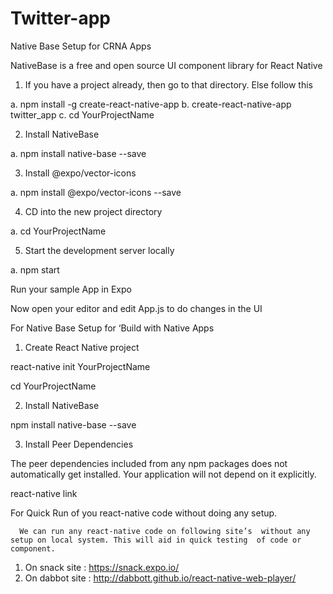 # Twitter-app

Native Base Setup  for CRNA Apps

NativeBase is a free and open source UI component library for React Native

1.	If you have a project already, then go to that directory. Else follow this

a.	npm install -g create-react-native-app
b.	create-react-native-app twitter_app
c.	cd YourProjectName



2.	Install NativeBase 

a.	npm install native-base --save


3.	Install @expo/vector-icons

a.	npm install @expo/vector-icons --save	


4.	CD into the new project directory

a.	cd YourProjectName


5.	Start the development server locally

a.	npm start

Run your sample App in Expo 

Now open your editor and edit App.js to do changes in the UI

For Native Base Setup  for ‘Build with Native Apps

1.	Create React Native project

react-native init YourProjectName

cd YourProjectName

2.	Install NativeBase

npm install native-base --save

3.	Install Peer Dependencies

The peer dependencies included from any npm packages does not automatically get installed. Your application will not depend on it explicitly.

react-native link

For Quick Run of you react-native code without doing any setup.

      We can run any react-native code on following site’s  without any setup on local system. This will aid in quick testing  of code or component.
1. On snack site   : https://snack.expo.io/
2. On dabbot site : http://dabbott.github.io/react-native-web-player/
